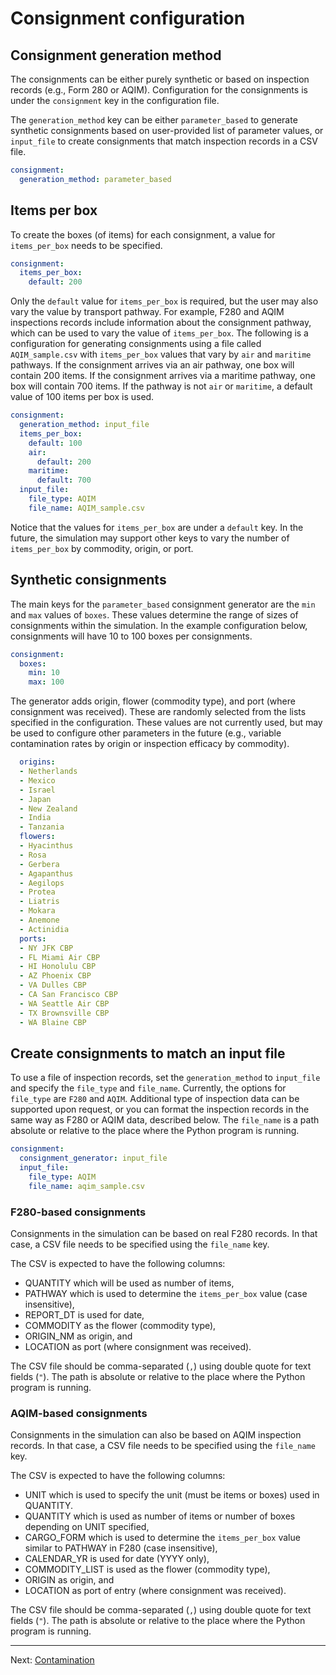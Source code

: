 # Consignment configuration

## Consignment generation method
The consignments can be either purely synthetic or based on inspection records
(e.g., Form 280 or AQIM). Configuration for the consignments is under the
`consignment` key in the configuration file.

The `generation_method` key can be either `parameter_based` to generate
synthetic consignments based on user-provided list of parameter values, or
`input_file` to create consignments that match inspection records in a CSV
file.

```yaml
consignment:
  generation_method: parameter_based
```

## Items per box

To create the boxes (of items) for each consignment, a value for `items_per_box`
needs to be specified. 

```yaml
consignment:
  items_per_box:
    default: 200
```

Only the `default` value for `items_per_box` is required, but the user may also
vary the value by transport pathway. For example, F280 and AQIM inspections
records include information about the consignment pathway, which can be used to
vary the value of `items_per_box`. The following is a configuration for
generating consignments using a file called `AQIM_sample.csv` with
`items_per_box` values that vary by `air` and `maritime` pathways. If the
consignment arrives via an air pathway, one box will contain 200 items. If the
consignment arrives via a maritime pathway, one box will contain 700 items. If
the pathway is not `air` or `maritime`, a default value of 100 items per box is
used.

```yaml
consignment:
  generation_method: input_file
  items_per_box:
    default: 100
    air:
      default: 200
    maritime:
      default: 700
  input_file:
    file_type: AQIM
    file_name: AQIM_sample.csv
```

Notice that the values for `items_per_box` are under a `default` key. In the
future, the simulation may support other keys to vary the number of
`items_per_box` by commodity, origin, or port.

## Synthetic consignments

The main keys for the `parameter_based` consignment generator are the `min` and
`max` values of `boxes`. These values determine the range of sizes of
consignments within the simulation. In the example configuration below,
consignments will have 10 to 100 boxes per consignments.

```yaml
consignment:
  boxes:
    min: 10
    max: 100
```

The generator adds origin, flower (commodity type), and port (where consignment
was received). These are randomly selected from the lists specified in the
configuration. These values are not currently used, but may be used to configure
other parameters in the future (e.g., variable contamination rates by origin or
inspection efficacy by commodity).

```yaml
  origins:
  - Netherlands
  - Mexico
  - Israel
  - Japan
  - New Zealand
  - India
  - Tanzania
  flowers:
  - Hyacinthus
  - Rosa
  - Gerbera
  - Agapanthus
  - Aegilops
  - Protea
  - Liatris
  - Mokara
  - Anemone
  - Actinidia
  ports:
  - NY JFK CBP
  - FL Miami Air CBP
  - HI Honolulu CBP
  - AZ Phoenix CBP
  - VA Dulles CBP
  - CA San Francisco CBP
  - WA Seattle Air CBP
  - TX Brownsville CBP
  - WA Blaine CBP
```

## Create consignments to match an input file

To use a file of inspection records, set the `generation_method` to `input_file`
and specify the `file_type` and `file_name`. Currently, the options for
`file_type` are `F280` and `AQIM`. Additional type of inspection data can be
supported upon request, or you can format the inspection records in the same way
as F280 or AQIM data, described below. The `file_name` is a path absolute or relative to the place where the Python program is running.

```yaml
consignment:
  consignment_generator: input_file
  input_file:
    file_type: AQIM
    file_name: aqim_sample.csv
```

### F280-based consignments

Consignments in the simulation can be based on real F280 records. In that case,
a CSV file needs to be specified using the `file_name` key.

The CSV is expected to have the following columns:
 * QUANTITY which will be used as number of items,
 * PATHWAY which is used to determine the `items_per_box` value (case
   insensitive),
 * REPORT_DT is used for date,
 * COMMODITY as the flower (commodity type),
 * ORIGIN_NM as origin, and
 * LOCATION as port (where consignment was received).

The CSV file should be comma-separated (`,`) using double quote for text fields
(`"`). The path is absolute or relative to the place where the Python program is
running.


### AQIM-based consignments

Consignments in the simulation can also be based on AQIM inspection records. In
that case, a CSV file needs to be specified using the `file_name` key.

The CSV is expected to have the following columns:
 * UNIT which is used to specify the unit (must be items or boxes) used in
   QUANTITY.
 * QUANTITY which is used as number of items or number of boxes depending on
   UNIT specified,
 * CARGO_FORM which is used to determine the `items_per_box` value similar to
   PATHWAY in F280 (case insensitive),
 * CALENDAR_YR is used for date (YYYY only),
 * COMMODITY_LIST is used as the flower (commodity type),
 * ORIGIN as origin, and
 * LOCATION as port of entry (where consignment was received).

The CSV file should be comma-separated (`,`) using double quote for text fields
(`"`). The path is absolute or relative to the place where the Python program is
running.

---

Next: [Contamination](contamination.md)
